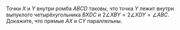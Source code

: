 Точки $X$ и $Y$ внутри ромба $ABCD$ таковы, что
точка $Y$ лежит внутри выпуклого четырёхугольника $BXDC$ и $2\angle
XBY=2\angle XDY=\angle ABC$. Докажите, что прямые $AX$ и $CY$
параллельны.